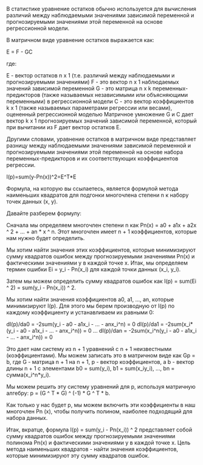 В статистике уравнение остатков обычно используется для вычисления различий между наблюдаемыми значениями зависимой переменной и прогнозируемыми значениями этой переменной на основе регрессионной модели.

В матричном виде уравнение остатков выражается как:

E = F - GC

где:

E - вектор остатков n x 1 (т.е. различий между наблюдаемыми и прогнозируемыми значениями)
F - это вектор n x 1 наблюдаемых значений зависимой переменной
G - это матрица n x k переменных-предикторов (также называемых независимыми или объясняющими переменными) в регрессионной модели
C - это вектор коэффициентов k x 1 (также называемых параметрами регрессии или весами), оцененный регрессионной моделью
Матричное умножение G и C дает вектор k x 1 прогнозируемых значений зависимой переменной, который при вычитании из F дает вектор остатков E.

Другими словами, уравнение остатков в матричном виде представляет разницу между наблюдаемыми значениями зависимой переменной и прогнозируемыми значениями этой переменной на основе набора переменных-предикторов и их соответствующих коэффициентов регрессии.



I(p)=sum(y-Pn(x))^2=E^T*E

Формула, на которую вы ссылаетесь, является формулой метода наименьших квадратов для подгонки многочлена степени n к набору точек данных (x, y).

Давайте разберем формулу:

Сначала мы определяем многочлен степени n как Pn(x) = a0 + a1x + a2x ^ 2 + ... + an * x ^ n. Этот многочлен имеет n + 1 коэффициентов, которые нам нужно будет определить.

Мы хотим найти значения этих коэффициентов, которые минимизируют сумму квадратов ошибок между прогнозируемыми значениями Pn(x) и фактическими значениями y в каждой точке x. Итак, мы определяем термин ошибки Ei = y_i - Pn(x_i) для каждой точки данных (x_i, y_i).

Затем мы можем определить сумму квадратов ошибок как I(p) = sum(Ei ^ 2) = sum(y_i - Pn(x_i)) ^ 2.

Мы хотим найти значения коэффициентов a0, a1, ..., an, которые минимизируют I(p). Для этого мы берем производную от I(p) по каждому коэффициенту и устанавливаем их равными 0:

dI(p)/da0 = -2sum(y_i - a0 - a1x_i - ... - anx_i^n) = 0
dI(p)/da1 = -2sum(x_i*(y_i - a0 - a1x_i - ... - anx_i^n)) = 0
...
dI(p)/dan = -2sum(x_i^n(y_i - a0 - a1x_i - ... - anx_i^n)) = 0

Это дает нам систему из n + 1 уравнений с n + 1 неизвестными (коэффициентами). Мы можем записать это в матричном виде как Gp = b, где G - матрица n + 1 на n + 1, p - вектор коэффициентов, а b - вектор длины n + 1 с элементами b0 = sum(y_i), b1 = sum(x_iy_i), ..., bn = сумма(x_i^n*y_i).

Мы можем решить эту систему уравнений для p, используя матричную алгебру: p = (G ^ T * G) ^ (-1) * G ^ T * b.

Как только у нас будет p, мы можем включить эти коэффициенты в наш многочлен Pn (x), чтобы получить полином, наиболее подходящий для набора данных.

Итак, вкратце, формула I(p) = sum(y_i - Pn(x_i)) ^ 2 представляет собой сумму квадратов ошибок между прогнозируемыми значениями полинома Pn(x) и фактическими значениями y в каждой точке x. Цель метода наименьших квадратов - найти значения коэффициентов, которые минимизируют эту сумму квадратов ошибок.